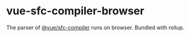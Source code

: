 # vue-sfc-compiler-browser

The parser of [@vue/sfc-compiler](https://github.com/vuejs/vue-next/tree/master/packages/compiler-sfc) runs on browser. Bundled with rollup.
